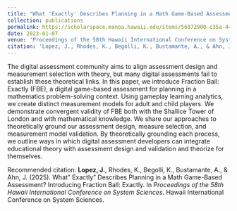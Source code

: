```yaml
---
title: "What 'Exactly' Describes Planning in a Math Game-Based Assessment? Introducing Fraction Ball: Exactly"
collection: publications
permalink: https://scholarspace.manoa.hawaii.edu/items/56072900-c35a-4417-942e-139ac19a4834
date: 2023-01-07
venue: 'Proceedings of the 58th Hawaii International Conference on System Sciences'
citation: 'Lopez, J., Rhodes, K., Begolli, K., Bustamante, A., & Ahn, J. (2025). What” Exactly” Describes Planning in a Math Game-Based Assessment? Introducing Fraction Ball: Exactly. In Proceedings of the 58th Hawaii International Conference on System Sciences. Hawaii International Conference on System Sciences.'
---
```

 The digital assessment community aims to align assessment design and measurement selection with theory, but many digital assessments fail to establish these theoretical links. In this paper, we introduce Fraction Ball: Exactly (FBE), a digital game-based assessment for planning in a mathematics problem-solving context. Using gameplay learning analytics, we create distinct measurement models for adult and child players. We demonstrate convergent validity of FBE both with the Shallice Tower of London and with mathematical knowledge. We share our approaches to theoretically ground our assessment design, measure selection, and measurement model validation. By theoretically grounding each process, we outline ways in which digital assessment developers can integrate educational theory with assessment design and validation and theorize for themselves.

Recommended citation: **Lopez, J.**, Rhodes, K., Begolli, K., Bustamante, A., & Ahn, J. (2025). What” Exactly” Describes Planning in a Math Game-Based Assessment? Introducing Fraction Ball: Exactly. In *Proceedings of the 58th Hawaii International Conference on System Sciences*. Hawaii International Conference on System Sciences.